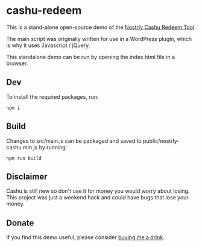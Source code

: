 # cashu-redeem

This is a stand-alone open-source demo of the [Nostrly Cashu Redeem Tool](https://www.nostrly.com/cashu-redeem/).

The main script was originally written for use in a WordPress plugin, which is why it uses Javascript / jQuery.

This standalone demo can be run by opening the index.html file in a browser.


## Dev

To install the required packages, run:

```
npm i
```

## Build

Changes to src/main.js can be packaged and saved to public/nostrly-cashu.min.js by running:

```
npm run build
```

## Disclaimer

Cashu is still new so don't use it for money you would worry about losing. This project was just a weekend hack and could have bugs that lose your money.

## Donate

If you find this demo useful, please consider [buying me a drink](https://donate.cogmentis.com).
